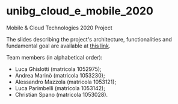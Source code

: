 # unibg_cloud_e_mobile_2020
Mobile &amp; Cloud Technologies 2020 Project

The slides describing the project's architecture, functionalities and fundamental goal are available at [this link](https://slides.com/lucaghislotti/tcm_lab_project).

Team members (in alphabetical order):
- Luca Ghislotti (matricola 1052975);
- Andrea Marinò (matricola 1053230);
- Alessandro Mazzola (matricola 1053121);
- Luca Parimbelli (matricola 1053142);
- Christian Spano (matricola 1053028).

